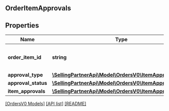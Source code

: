 ## OrderItemApprovals

## Properties

Name | Type | Description | Notes
------------ | ------------- | ------------- | -------------
**order_item_id** | **string** | The unique identifier of the order item. |
**approval_type** | [**\SellingPartnerApi\Model\OrdersV0\ItemApprovalType**](ItemApprovalType.md) |  |
**approval_status** | [**\SellingPartnerApi\Model\OrdersV0\ItemApprovalStatus**](ItemApprovalStatus.md) |  |
**item_approvals** | [**\SellingPartnerApi\Model\OrdersV0\ItemApproval[]**](ItemApproval.md) |  |

[[OrdersV0 Models]](../) [[API list]](../../Api) [[README]](../../../README.md)
